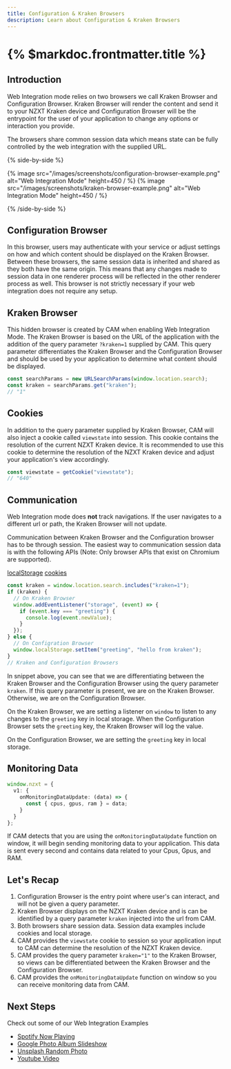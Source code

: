 ```yaml
---
title: Configuration & Kraken Browsers
description: Learn about Configuration & Kraken Browsers
---
```


# {% $markdoc.frontmatter.title %}

## Introduction

Web Integration mode relies on two browsers we call Kraken Browser and Configuration Browser. Kraken Browser will render the content and send it to your NZXT Kraken device and Configuration Browser will be the entrypoint for the user of your application to change any options or interaction you provide.

The browsers share common session data which means state can be fully controlled by the web integration with the supplied URL.

{% side-by-side %}

{% image src="/images/screenshots/configuration-browser-example.png" alt="Web Integration Mode" height=450 / %}
{% image src="/images/screenshots/kraken-browser-example.png" alt="Web Integration Mode" height=450 / %}

{% /side-by-side %}

## Configuration Browser

In this browser, users may authenticate with your service or adjust settings on how and which content should be displayed on the Kraken Browser.
Between these browsers, the same session data is inherited and shared as they both have the same origin. This means that any changes made to session data in one renderer process will be reflected in the other renderer process as well. This browser is not strictly necessary if your web integration does not require any setup.

## Kraken Browser

This hidden browser is created by CAM when enabling Web Integration Mode. The Kraken Browser is based on the URL of the application with the addition of the query parameter `?kraken=1` supplied by CAM. This query parameter differentiates the Kraken Browser and the Configuration Browser and should be used by your application to determine what content should be displayed.

```ts
const searchParams = new URLSearchParams(window.location.search);
const kraken = searchParams.get("kraken");
// "1"
```

## Cookies

In addition to the query parameter supplied by Kraken Browser, CAM will also inject a cookie called `viewstate` into session. This cookie contains the resolution of the current NZXT Kraken device. It is recommended to use this cookie to determine the resolution of the NZXT Kraken device and adjust your application's view accordingly.

```ts
const viewstate = getCookie("viewstate");
// "640"
```

## Communication

Web Integration mode does **not** track navigations. If the user navigates to a different url or path, the Kraken Browser will not update.

Communication between Kraken Browser and the Configuration browser has to be through session.
The easiest way to communication session data is with the following APIs (Note: Only browser APIs that exist on Chromium are supported).

[localStorage](https://developer.mozilla.org/en-US/docs/Web/API/Window/localStorage)
[cookies](https://developer.mozilla.org/en-US/docs/Mozilla/Add-ons/WebExtensions/API/cookies)

```ts
const kraken = window.location.search.includes("kraken=1");
if (kraken) {
  // On Kraken Browser
  window.addEventListener("storage", (event) => {
    if (event.key === "greeting") {
      console.log(event.newValue);
    }
  });
} else {
  // On Configration Browser
  window.localStorage.setItem("greeting", "hello from kraken");
}
// Kraken and Configuration Browsers
```

In snippet above, you can see that we are differentiating between the Kraken Browser and the Configuration Browser using the query parameter `kraken`.
If this query parameter is present, we are on the Kraken Browser. Otherwise, we are on the Configuration Browser.

On the Kraken Browser, we are setting a listener on `window` to listen to any changes to the `greeting` key in local storage. When the Configuration Browser sets the `greeting` key, the Kraken Browser will log the value.

On the Configuration Browser, we are setting the `greeting` key in local storage.

## Monitoring Data

```ts
window.nzxt = {
  v1: {
    onMonitoringDataUpdate: (data) => {
      const { cpus, gpus, ram } = data;
    }
  }
};
```

If CAM detects that you are using the `onMonitoringDataUpdate` function on window, it will begin sending monitoring data to your application. This data is sent every second and contains data related to your Cpus, Gpus, and RAM.

## Let's Recap

1. Configuration Browser is the entry point where user's can interact, and will not be given a query parameter.
2. Kraken Browser displays on the NZXT Kraken device and is can be identified by a query parameter `kraken` injected into the url from CAM.
3. Both browsers share session data. Session data examples include cookies and local storage.
4. CAM provides the `viewstate` cookie to session so your application input to CAM can determine the resolution of the NZXT Kraken device.
5. CAM provides the query parameter `kraken="1"` to the Kraken Browser, so views can be differentiated between the Kraken Browser and the Configuration Browser.
6. CAM provides the `onMonitoringDataUpdate` function on window so you can receive monitoring data from CAM.

## Next Steps

Check out some of our Web Integration Examples

- [Spotify Now Playing](https://github.com/NZXTCorp/web-integrations/tree/main/spotify-album-art)
- [Google Photo Album Slideshow](https://github.com/NZXTCorp/web-integrations/tree/main/google-photos-slideshow)
- [Unsplash Random Photo](https://github.com/NZXTCorp/web-integrations/tree/main/unsplash-slideshow)
- [Youtube Video](https://github.com/NZXTCorp/web-integrations/tree/main/youtube-embed)
